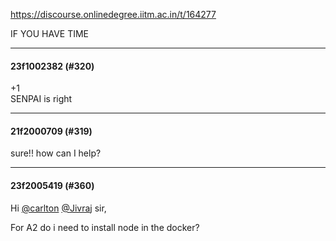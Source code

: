 https://discourse.onlinedegree.iitm.ac.in/t/164277

IF YOU HAVE TIME</p><hr>

<h4>23f1002382 (#320)</h4>
<p>+1<br/>
SENPAI is right </p><hr>

<h4>21f2000709 (#319)</h4>
<p>sure!! how can I help?</p><hr>

<h4>23f2005419 (#360)</h4>
<p>Hi <a class="mention" href="/u/carlton">@carlton</a> <a class="mention" href="/u/jivraj">@Jivraj</a>  sir,</p>
<p>For A2 do i need to install node in the docker?